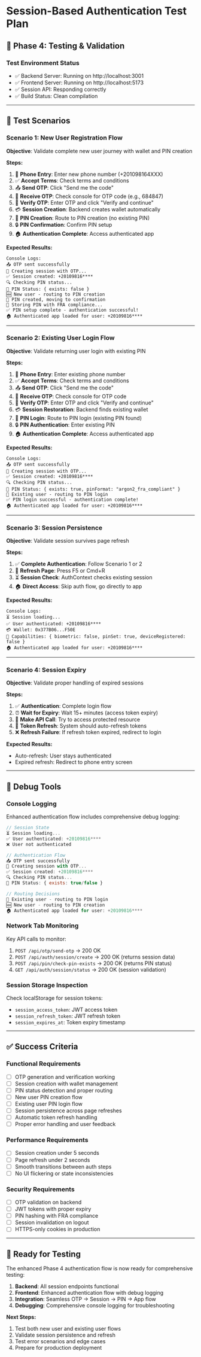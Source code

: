 # Session-Based Authentication Test Plan

## 🎯 **Phase 4: Testing & Validation**

### **Test Environment Status**
- ✅ Backend Server: Running on http://localhost:3001
- ✅ Frontend Server: Running on http://localhost:5173
- ✅ Session API: Responding correctly
- ✅ Build Status: Clean compilation

---

## 🧪 **Test Scenarios**

### **Scenario 1: New User Registration Flow**
**Objective**: Validate complete new user journey with wallet and PIN creation

**Steps:**
1. 📱 **Phone Entry**: Enter new phone number (+201098164XXX)
2. ✅ **Accept Terms**: Check terms and conditions
3. 📤 **Send OTP**: Click "Send me the code"
4. 📨 **Receive OTP**: Check console for OTP code (e.g., 684847)
5. 🔐 **Verify OTP**: Enter OTP and click "Verify and continue"
6. 💳 **Session Creation**: Backend creates wallet automatically
7. 📌 **PIN Creation**: Route to PIN creation (no existing PIN)
8. 🔒 **PIN Confirmation**: Confirm PIN setup
9. 🏠 **Authentication Complete**: Access authenticated app

**Expected Results:**
```
Console Logs:
📤 OTP sent successfully
🔐 Creating session with OTP...
✅ Session created: +20109816****
🔍 Checking PIN status...
📌 PIN Status: { exists: false }
🆕 New user - routing to PIN creation
📝 PIN created, moving to confirmation
💾 Storing PIN with FRA compliance...
✅ PIN setup complete - authentication successful!
🏠 Authenticated app loaded for user: +20109816****
```

---

### **Scenario 2: Existing User Login Flow**
**Objective**: Validate returning user login with existing PIN

**Steps:**
1. 📱 **Phone Entry**: Enter existing phone number
2. ✅ **Accept Terms**: Check terms and conditions
3. 📤 **Send OTP**: Click "Send me the code"
4. 📨 **Receive OTP**: Check console for OTP code
5. 🔐 **Verify OTP**: Enter OTP and click "Verify and continue"
6. 💳 **Session Restoration**: Backend finds existing wallet
7. 📌 **PIN Login**: Route to PIN login (existing PIN found)
8. 🔒 **PIN Authentication**: Enter existing PIN
9. 🏠 **Authentication Complete**: Access authenticated app

**Expected Results:**
```
Console Logs:
📤 OTP sent successfully
🔐 Creating session with OTP...
✅ Session created: +20109816****
🔍 Checking PIN status...
📌 PIN Status: { exists: true, pinFormat: "argon2_fra_compliant" }
👤 Existing user - routing to PIN login
✅ PIN login successful - authentication complete!
🏠 Authenticated app loaded for user: +20109816****
```

---

### **Scenario 3: Session Persistence**
**Objective**: Validate session survives page refresh

**Steps:**
1. ✅ **Complete Authentication**: Follow Scenario 1 or 2
2. 🔄 **Refresh Page**: Press F5 or Cmd+R
3. ⏳ **Session Check**: AuthContext checks existing session
4. 🏠 **Direct Access**: Skip auth flow, go directly to app

**Expected Results:**
```
Console Logs:
⏳ Session loading...
✅ User authenticated: +20109816****
💳 Wallet: 0x377B06...F50E
🔐 Capabilities: { biometric: false, pinSet: true, deviceRegistered: false }
🏠 Authenticated app loaded for user: +20109816****
```

---

### **Scenario 4: Session Expiry**
**Objective**: Validate proper handling of expired sessions

**Steps:**
1. ✅ **Authentication**: Complete login flow
2. ⏰ **Wait for Expiry**: Wait 15+ minutes (access token expiry)
3. 🔄 **Make API Call**: Try to access protected resource
4. 🔄 **Token Refresh**: System should auto-refresh tokens
5. ❌ **Refresh Failure**: If refresh token expired, redirect to login

**Expected Results:**
- Auto-refresh: User stays authenticated
- Expired refresh: Redirect to phone entry screen

---

## 🔧 **Debug Tools**

### **Console Logging**
Enhanced authentication flow includes comprehensive debug logging:

```javascript
// Session State
⏳ Session loading...
✅ User authenticated: +20109816****
❌ User not authenticated

// Authentication Flow
📤 OTP sent successfully
🔐 Creating session with OTP...
✅ Session created: +20109816****
🔍 Checking PIN status...
📌 PIN Status: { exists: true/false }

// Routing Decisions
👤 Existing user - routing to PIN login
🆕 New user - routing to PIN creation
🏠 Authenticated app loaded for user: +20109816****
```

### **Network Tab Monitoring**
Key API calls to monitor:

1. `POST /api/otp/send-otp` → 200 OK
2. `POST /api/auth/session/create` → 200 OK (returns session data)
3. `POST /api/pin/check-pin-exists` → 200 OK (returns PIN status)
4. `GET /api/auth/session/status` → 200 OK (session validation)

### **Session Storage Inspection**
Check localStorage for session tokens:
- `session_access_token`: JWT access token
- `session_refresh_token`: JWT refresh token
- `session_expires_at`: Token expiry timestamp

---

## ✅ **Success Criteria**

### **Functional Requirements**
- [ ] OTP generation and verification working
- [ ] Session creation with wallet management
- [ ] PIN status detection and proper routing
- [ ] New user PIN creation flow
- [ ] Existing user PIN login flow
- [ ] Session persistence across page refreshes
- [ ] Automatic token refresh handling
- [ ] Proper error handling and user feedback

### **Performance Requirements**
- [ ] Session creation under 5 seconds
- [ ] Page refresh under 2 seconds
- [ ] Smooth transitions between auth steps
- [ ] No UI flickering or state inconsistencies

### **Security Requirements**
- [ ] OTP validation on backend
- [ ] JWT tokens with proper expiry
- [ ] PIN hashing with FRA compliance
- [ ] Session invalidation on logout
- [ ] HTTPS-only cookies in production

---

## 🚀 **Ready for Testing**

The enhanced Phase 4 authentication flow is now ready for comprehensive testing:

1. **Backend**: All session endpoints functional
2. **Frontend**: Enhanced authentication flow with debug logging
3. **Integration**: Seamless OTP → Session → PIN → App flow
4. **Debugging**: Comprehensive console logging for troubleshooting

**Next Steps:**
1. Test both new user and existing user flows
2. Validate session persistence and refresh
3. Test error scenarios and edge cases
4. Prepare for production deployment 